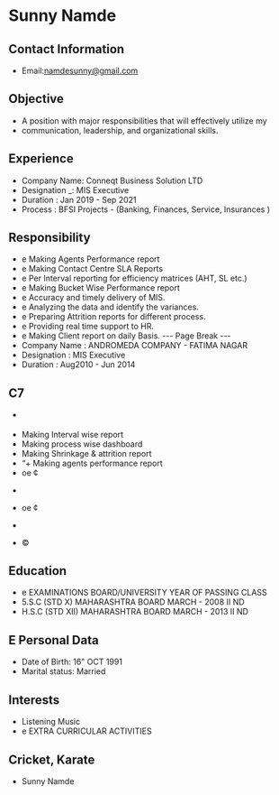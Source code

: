 # Sunny Namde

## Contact Information

* Email:namdesunny@gmail.com


## Objective

* A position with major responsibilities that will effectively utilize my
* communication, leadership, and organizational skills.


## Experience

* Company Name: Conneqt Business Solution LTD
* Designation _: MIS Executive
* Duration : Jan 2019 - Sep 2021
* Process : BFSI Projects - (Banking, Finances, Service, Insurances )


## Responsibility

* e Making Agents Performance report
* e Making Contact Centre SLA Reports
* e Per Interval reporting for efficiency matrices (AHT, SL etc.)
* e Making Bucket Wise Performance report
* e Accuracy and timely delivery of MIS.
* e Analyzing the data and identify the variances.
* e Preparing Attrition reports for different process.
* e Providing real time support to HR.
* e Making Client report on daily Basis.
--- Page Break ---
* Company Name : ANDROMEDA COMPANY - FATIMA NAGAR
* Designation : MIS Executive
* Duration : Aug2010 - Jun 2014


## C7

* >
* Making Interval wise report
* Making process wise dashboard
* Making Shrinkage & attrition report
* “+ Making agents performance report
* oe ¢
* >
* oe ¢
* >
* ©


## Education

* e EXAMINATIONS BOARD/UNIVERSITY YEAR OF PASSING CLASS
* 5.S.C (STD X) MAHARASHTRA BOARD MARCH - 2008 II ND
* H.S.C (STD XII) MAHARASHTRA BOARD MARCH - 2013 II ND


## E Personal Data

* Date of Birth: 16" OCT 1991
* Marital status: Married


## Interests

* Listening Music
* e EXTRA CURRICULAR ACTIVITIES


## Cricket, Karate

* Sunny Namde

